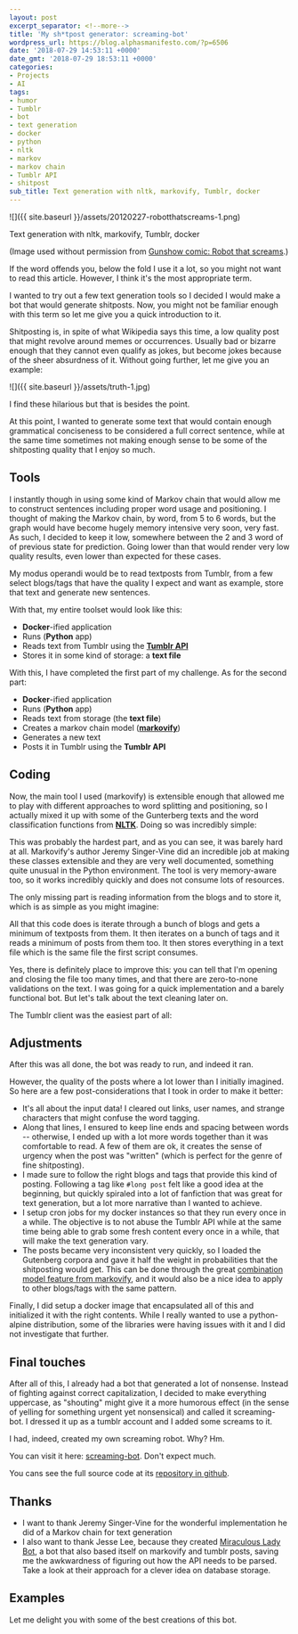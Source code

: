```yaml
---
layout: post
excerpt_separator: <!--more-->
title: 'My sh*tpost generator: screaming-bot'
wordpress_url: https://blog.alphasmanifesto.com/?p=6506
date: '2018-07-29 14:53:11 +0000'
date_gmt: '2018-07-29 18:53:11 +0000'
categories:
- Projects
- AI
tags:
- humor
- Tumblr
- bot
- text generation
- docker
- python
- nltk
- markov
- markov chain
- Tumblr API
- shitpost
sub_title: Text generation with nltk, markovify, Tumblr, docker
---
```


![]({{ site.baseurl }}/assets/20120227-robotthatscreams-1.png)

Text generation with nltk, markovify, Tumblr, docker

(Image used without permission from [Gunshow comic: Robot that screams](http://gunshowcomic.com/513).)

If the word offends you, below the fold I use it a lot, so you might not want to read this article. However, I think it's the most appropriate term.

<!--more-->

I wanted to try out a few text generation tools so I decided I would make a bot that would generate shitposts. Now, you might not be familiar enough with this term so let me give you a quick introduction to it.

Shitposting is, in spite of what Wikipedia says this time, a low quality post that might revolve around memes or occurrences. Usually bad or bizarre enough that they cannot even qualify as jokes, but become jokes because of the sheer absurdness of it. Without going further, let me give you an example:

![]({{ site.baseurl }}/assets/truth-1.jpg)


I find these hilarious but that is besides the point.

At this point, I wanted to generate some text that would contain enough grammatical conciseness to be considered a full correct sentence, while at the same time sometimes not making enough sense to be some of the shitposting quality that I enjoy so much.

## Tools

I instantly though in using some kind of Markov chain that would allow me to construct sentences including proper word usage and positioning. I thought of making the Markov chain, by word, from 5 to 6 words, but the graph would have become hugely memory intensive very soon, very fast. As such, I decided to keep it low, somewhere between the 2 and 3 word of of previous state for prediction. Going lower than that would render very low quality results, even lower than expected for these cases.

My modus operandi would be to read textposts from Tumblr, from a few select blogs/tags that have the quality I expect and want as example, store that text and generate new sentences.

With that, my entire toolset would look like this:

- **Docker**-ified application
- Runs (**Python** app)
- Reads text from Tumblr using the [**Tumblr API**](https://www.tumblr.com/docs/en/api/v2)
- Stores it in some kind of storage: a **text file**

With this, I have completed the first part of my challenge. As for the second part:

- **Docker**-ified application
- Runs (**Python** app)
- Reads text from storage (the **text file**)
- Creates a markov chain model (**[markovify](https://github.com/jsvine/markovify)**)
- Generates a new text
- Posts it in Tumblr using the **Tumblr API**

## Coding

Now, the main tool I used (markovify) is extensible enough that allowed me to play with different approaches to word splitting and positioning, so I actually mixed it up with some of the Gunterberg texts and the word classification functions from [**NLTK**](https://www.nltk.org/). Doing so was incredibly simple:

<script src="https://gist.github.com/AlphaGit/6f42eeccc3ee56ca39f3f73f74fde8fb.js"></script>

This was probably the hardest part, and as you can see, it was barely hard at all. Markovify's author Jeremy Singer-Vine did an incredible job at making these classes extensible and they are very well documented, something quite unusual in the Python environment. The tool is very memory-aware too, so it works incredibly quickly and does not consume lots of resources.

The only missing part is reading information from the blogs and to store it, which is as simple as you might imagine:

<script src="https://gist.github.com/AlphaGit/9f909745d7c573146e6102ad65cc8149.js"></script>

All that this code does is iterate through a bunch of blogs and gets a minimum of textposts from them. It then iterates on a bunch of tags and it reads a minimum of posts from them too. It then stores everything in a text file which is the same file the first script consumes.

Yes, there is definitely place to improve this: you can tell that I'm opening and closing the file too many times, and that there are zero-to-none validations on the text. I was going for a quick implementation and a barely functional bot. But let's talk about the text cleaning later on.

The Tumblr client was the easiest part of all:

<script src="https://gist.github.com/AlphaGit/b28cef117a4d0320486aeab4e984a86a.js"></script>

## Adjustments

After this was all done, the bot was ready to run, and indeed it ran.

However, the quality of the posts where a lot lower than I initially imagined. So here are a few post-considerations that I took in order to make it better:

- It's all about the input data! I cleared out links, user names, and strange characters that might confuse the word tagging.
- Along that lines, I ensured to keep line ends and spacing between words -- otherwise, I ended up with a lot more words together than it was comfortable to read. A few of them are ok, it creates the sense of urgency when the post was "written" (which is perfect for the genre of fine shitposting).
- I made sure to follow the right blogs and tags that provide this kind of posting. Following a tag like `#long post` felt like a good idea at the beginning, but quickly spiraled into a lot of fanfiction that was great for text generation, but a lot more narrative than I wanted to achieve.
- I setup cron jobs for my docker instances so that they run every once in a while. The objective is to not abuse the Tumblr API while at the same time being able to grab some fresh content every once in a while, that will make the text generation vary.
- The posts became very inconsistent very quickly, so I loaded the Gutenberg corpora and gave it half the weight in probabilities that the shitposting would get. This can be done through the great [combination model feature from markovify](https://github.com/jsvine/markovify#combining-models), and it would also be a nice idea to apply to other blogs/tags with the same pattern.

Finally, I did setup a docker image that encapsulated all of this and initialized it with the right contents. While I really wanted to use a python-alpine distribution, some of the libraries were having issues with it and I did not investigate that further.

<script src="https://gist.github.com/AlphaGit/fa4d4c12867df6b5c1fb799dfc63bbf0.js"></script>

## Final touches

After all of this, I already had a bot that generated a lot of nonsense. Instead of fighting against correct capitalization, I decided to make everything uppercase, as "shouting" might give it a more humorous effect (in the sense of yelling for something urgent yet nonsensical) and called it screaming-bot. I dressed it up as a tumblr account and I added some screams to it.

I had, indeed, created my own screaming robot. Why? Hm.

You can visit it here: [screaming-bot](https://screaming-bot.tumblr.com/). Don't expect much.

You cans see the full source code at its [repository in github](https://github.com/AlphaGit/screaming-bot).

## Thanks

- I want to thank Jeremy Singer-Vine for the wonderful implementation he did of a Markov chain for text generation
- I also want to thank Jesse Lee, because they created [Miraculous Lady Bot](https://github.com/veggiedefender/miraculousladybot), a bot that also based itself on markovify and tumblr posts, saving me the awkwardness of figuring out how the API needs to be parsed. Take a look at their approach for a clever idea on database storage.

## Examples

Let me delight you with some of the best creations of this bot.

<blockquote class="imgur-embed-pub" lang="en" data-id="a/qOPZgmt">
<a href="//imgur.com/qOPZgmt"></a></blockquote>

<script async src="//s.imgur.com/min/embed.js" charset="utf-8"></script>
